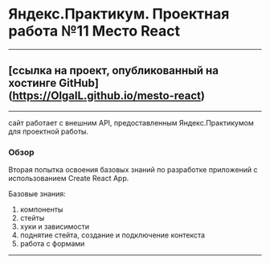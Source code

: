 # Яндекс.Практикум. Проектная работа №11 Место React

------------------------------
## [ссылка на проект, опубликованный на хостинге GitHub] (https://OlgaIL.github.io/mesto-react)
-------------------------------------------

сайт работает с внешним API, предоставленным Яндекс.Практикумом для проектной работы.

### Обзор

Вторая попытка освоения базовых знаний по разработке приложений  с использованием  Create React App.

Базовые знания:
1. компоненты 
2. стейты
3. хуки и зависимости
4. поднятие стейта, создание и подключение контекста
5. работа с формами
-----------------------------------------------
